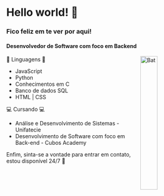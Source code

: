# Hello world! 👋
### Fico feliz em te ver por aqui!

#### Desenvolvedor de Software com foco em Backend

<img align='right' src="https://i.pinimg.com/originals/45/40/cf/4540cfd8909197c2559dd30a7234f63e.gif" alt="Bat" style="width:30%">

🌱 Linguagens 🌱
- JavaScript 
- Python
- Conhecimentos em C
- Banco de dados SQL
- HTML | CSS
  
 💻 Cursando 💻 

- Análise e Desenvolvimento de Sistemas - Unifatecie 
- Desenvolvimento de Software com foco em Back-end - Cubos Academy

Enfim, sinta-se a vontade para entrar em contato, estou disponível 24/7 🧐  

